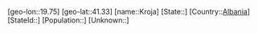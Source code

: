﻿---
location: [41.33,19.75]
type: City
tags:
- geo/City


SpocWebEntityId: 31655
isDeleted: false
confidential: public

---
[geo-lon::19.75]
[geo-lat::41.33]
[name::Kroja]
[State::]
[Country::[Albania](geo/Continent/Europe/Albania.md)]
[StateId::]
[Population::]
[Unknown::]

